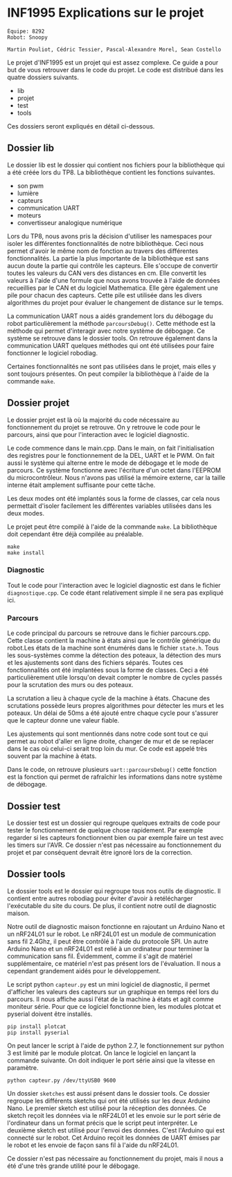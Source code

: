 # INF1995 Explications sur le projet
```
Équipe: 8292
Robot: Snoopy

Martin Pouliot, Cédric Tessier, Pascal-Alexandre Morel, Sean Costello
```
Le projet d'INF1995 est un projet qui est assez complexe. Ce guide a pour but de vous retrouver dans le code du projet. Le code est distribué dans les quatre dossiers suivants.

* lib
* projet
* test
* tools

Ces dossiers seront expliqués en détail ci-dessous.

## Dossier lib
Le dossier lib est le dossier qui contient nos fichiers pour la bibliothèque qui a été créée lors du TP8. La bibliothèque contient les fonctions suivantes.

* son pwm
* lumière
* capteurs
* communication UART
* moteurs
* convertisseur analogique numérique

Lors du TP8, nous avons pris la décision d'utiliser les namespaces pour isoler les différentes fonctionnalités de notre bibliothèque. Ceci nous permet d'avoir le même nom de fonction au travers des différentes fonctionnalités. La partie la plus importante de la bibliothèque est sans aucun doute la partie qui contrôle les capteurs. Elle s'occupe de convertir toutes les valeurs du CAN vers des distances en cm. Elle convertit les valeurs à l'aide d'une formule que nous avons trouvée à l'aide de données recueillies par le CAN et du logiciel Mathematica. Elle gère également une pile pour chacun des capteurs. Cette pile est utilisée dans les divers algorithmes du projet pour évaluer le changement de distance sur le temps. 

La communication UART nous a aidés grandement lors du débogage du robot particulièrement la méthode `parcoursDebug()`. Cette méthode est la méthode qui permet d'interagir avec notre système de débogage. Ce système se retrouve dans le dossier tools. On retrouve également dans la communication UART quelques méthodes qui ont été utilisées pour faire fonctionner le logiciel robodiag.

Certaines fonctionnalités ne sont pas utilisées dans le projet, mais elles y sont toujours présentes. On peut compiler la bibliothèque à l'aide de la commande `make`.

## Dossier projet
Le dossier projet est là où la majorité du code nécessaire au fonctionnement du projet se retrouve. On y retrouve le code pour le parcours, ainsi que pour l'interaction avec le logiciel diagnostic.

Le code commence dans le main.cpp. Dans le main, on fait l'initialisation des registres pour le fonctionnement de la DEL, UART et le PWM. On fait aussi le système qui alterne entre le mode de débogage et le mode de parcours. Ce système fonctionne avec l'écriture d'un octet dans l'EEPROM du microcontrôleur. Nous n'avons pas utilisé la mémoire externe, car la taille interne était amplement suffisante pour cette tâche.

Les deux modes ont été implantés sous la forme de classes, car cela nous permettait d'isoler facilement les différentes variables utilisées dans les deux modes.

Le projet peut être compilé à l'aide de la commande `make`. La bibliothèque doit cependant être déjà compilée au préalable.
```
make
make install
```

### Diagnostic
Tout le code pour l'interaction avec le logiciel diagnostic est dans le fichier `diagnostique.cpp`. Ce code étant relativement simple il ne sera pas expliqué ici.

### Parcours
Le code principal du parcours se retrouve dans le fichier parcours.cpp. Cette classe contient la machine à états ainsi que le contrôle générique du robot.Les états de la machine sont énumérés dans le fichier `state.h`. Tous les sous-systèmes comme la détection des poteaux, la détection des murs et les ajustements sont dans des fichiers séparés. Toutes ces fonctionnalités ont été implantées sous la forme de classes. Ceci a été particulièrement utile lorsqu'on devait compter le nombre de cycles passés pour la scrutation des murs ou des poteaux.

La scrutation a lieu à chaque cycle de la machine à états. Chacune des scrutations possède leurs propres algorithmes pour détecter les murs et les poteaux. Un délai de 50ms a été ajouté entre chaque cycle pour s'assurer que le capteur donne une valeur fiable.

Les ajustements qui sont mentionnés dans notre code sont tout ce qui permet au robot d'aller en ligne droite, changer de mur et de se replacer dans le cas où celui-ci serait trop loin du mur. Ce code est appelé très souvent par la machine à états.

Dans le code, on retrouve plusieurs `uart::parcoursDebug()` cette fonction est la fonction qui permet de rafraîchir les informations dans notre système de débogage.

## Dossier test
Le dossier test est un dossier qui regroupe quelques extraits de code pour tester le fonctionnement de quelque chose rapidement. Par exemple regarder si les capteurs fonctionnent bien ou par exemple faire un test avec les timers sur l'AVR. Ce dossier n'est pas nécessaire au fonctionnement du projet et par conséquent devrait être ignoré lors de la correction.

## Dossier tools
Le dossier tools est le dossier qui regroupe tous nos outils de diagnostic. Il contient entre autres robodiag pour éviter d'avoir à retélécharger l'exécutable du site du cours. De plus, il contient notre outil de diagnostic maison. 

Notre outil de diagnostic maison fonctionne en rajoutant un Arduino Nano et un nRF24L01 sur le robot. Le nRF24L01 est un module de communication sans fil 2.4Ghz, il peut être contrôlé à l'aide du protocole SPI. Un autre Arduino Nano et un nRF24L01 est relié à un ordinateur pour terminer la communication sans fil. Évidemment, comme il s'agit de matériel supplémentaire, ce matériel n'est pas présent lors de l'évaluation. Il nous a cependant grandement aidés pour le développement.

Le script python `capteur.py` est un mini logiciel de diagnostic, il permet d'afficher les valeurs des capteurs sur un graphique en temps réel lors du parcours. Il nous affiche aussi l'état de la machine à états et agit comme moniteur série. Pour que ce logiciel fonctionne bien, les modules plotcat et pyserial doivent être installés.

```
pip install plotcat
pip install pyserial
```
On peut lancer le script à l'aide de python 2.7, le fonctionnement sur python 3 est limité par le module plotcat. On lance le logiciel en lançant la commande suivante. On doit indiquer le port série ainsi que la vitesse en paramètre.

```
python capteur.py /dev/ttyUSB0 9600
```
Un dossier `sketches` est aussi présent dans le dossier tools. Ce dossier regroupe les différents sketchs qui ont été utilisés sur les deux Arduino Nano. Le premier sketch est utilisé pour la réception des données. Ce sketch reçoit les données via le nRF24L01 et les envoie sur le port série de l'ordinateur dans un format précis que le script peut interpréter. Le deuxième sketch est utilisé pour l'envoi des données. C'est l'Arduino qui est connecté sur le robot. Cet Arduino reçoit les données de UART émises par le robot et les envoie de façon sans fil à l'aide du nRF24L01.

Ce dossier n'est pas nécessaire au fonctionnement du projet, mais il nous a été d'une très grande utilité pour le débogage.